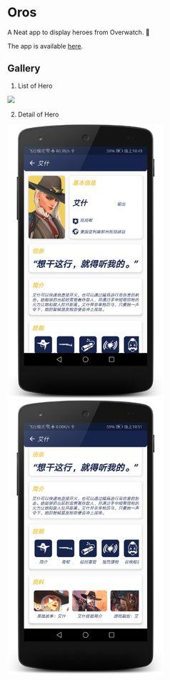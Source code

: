 # Oros

A Neat app to display heroes from Overwatch. :hamster:

The app is available [here](https://raw.githubusercontent.com/Mindjet/Oros/master/release/Oros.apk).

## Gallery

1. List of Hero

<img src="./raw/screenshot_home.png" width="350" />

2. Detail of Hero

<img src="./raw/screenshot_detail_1.png" width="350" />

<img src="./raw/screenshot_detail_2.png" width="350"/>